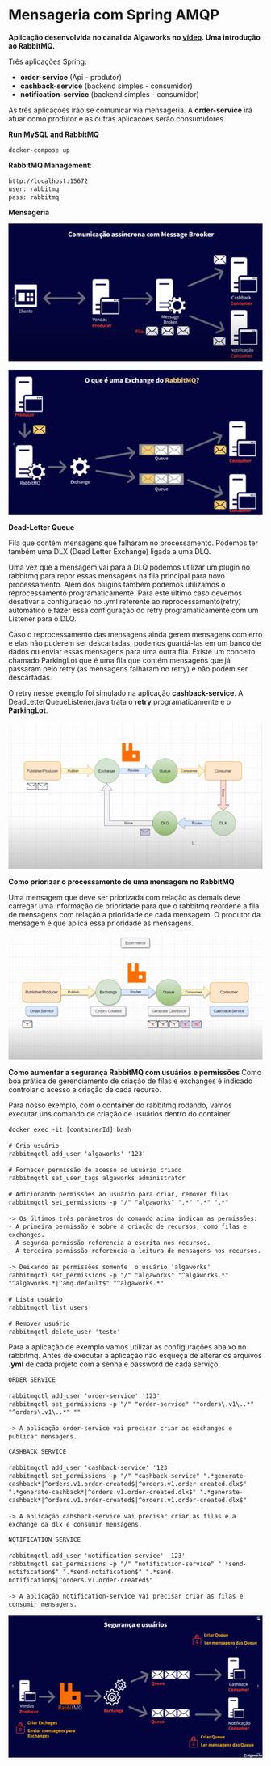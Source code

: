 # Mensageria com Spring AMQP

**Aplicação desenvolvida no canal da Algaworks no [vídeo](https://www.youtube.com/watch?v=SzcvuHjRJKE). Uma introdução ao RabbitMQ.**

Três aplicações Spring:
- **order-service** (Api - produtor)
- **cashback-service** (backend simples - consumidor)
- **notification-service** (backend simples - consumidor)

As três aplicações irão se comunicar via mensageria. A **order-service** irá atuar como produtor e as outras aplicações serão consumidores.

**Run MySQL and RabbitMQ**
```
docker-compose up
```

**RabbitMQ Management**:
```
http://localhost:15672
user: rabbitmq
pass: rabbitmq
```

**Mensageria**

![Mensageria](comunicacao.png)

![Exchange](exchange.png)

**Dead-Letter Queue**

Fila que contém mensagens que falharam no processamento. Podemos ter também uma DLX (Dead Letter Exchange) ligada a uma DLQ.

Uma vez que a mensagem vai para a DLQ podemos utilizar um plugin no rabbitmq para repor essas mensagens na fila principal para novo processamento.
Além dos plugins também podemos utilizamos o reprocessamento programaticamente. Para este último caso devemos desativar a configuração no .yml referente ao reprocessamento(retry) automático
e fazer essa configuração do retry programaticamente com um Listener para o DLQ. 

Caso o reprocessamento das mensagens ainda gerem mensagens com erro e elas não puderem ser descartadas, podemos guardá-las em um banco de dados ou enviar essas mensagens para uma outra fila. Existe um conceito chamado ParkingLot que é uma fila que contém mensagens que já passaram pelo retry (as mensagens falharam no retry)
e não podem ser descartadas.

O retry nesse exemplo foi simulado na aplicação **cashback-service**. A DeadLetterQueueListener.java trata o **retry** programaticamente e o **ParkingLot**.

![Dead-Letter Queue](dead-letter-queue.png)

**Como priorizar o processamento de uma mensagem no RabbitMQ**

Uma mensagem que deve ser priorizada com relação as demais deve carregar uma informação de prioridade para que o rabbitmq reordene a fila de mensagens com relação a prioridade de cada mensagem. O produtor da mensagem é que aplica essa prioridade as mensagens.

![Prioridade](prioridade.png)

**Como aumentar a segurança RabbitMQ com usuários e permissões**
Como boa prática de gerenciamento de criação de filas e exchanges é indicado controlar o acesso a criação de cada recurso.

Para nosso exemplo, com o container do rabbitmq rodando, vamos executar uns comando de criação de usuários dentro do container

```
docker exec -it [containerId] bash

# Cria usuário
rabbitmqctl add_user 'algaworks' '123'

# Fornecer permissão de acesso ao usuário criado
rabbitmqctl set_user_tags algaworks administrator

# Adicionando permissões ao usuário para criar, remover filas
rabbitmqctl set_permissions -p "/" "algaworks" ".*" ".*" ".*"

-> Os últimos três parâmetros do comando acima indicam as permissões: 
- A primeira permissão é sobre a criação de recursos, como filas e exchanges.
- A segunda permissão referencia a escrita nos recursos.
- A terceira permissão referencia a leitura de mensagens nos recursos.

-> Deixando as permissões somente  o usuário 'algaworks'
rabbitmqctl set_permissions -p "/" "algaworks" "^algaworks.*" "^algaworks.*|^amq.default$" "^algaworks.*" 

# Lista usuário
rabbitmqctl list_users

# Remover usuário
rabbitmqctl delete_user 'teste'

```

Para a aplicação de exemplo vamos utilizar as configurações abaixo no rabbitmq. Antes de executar a aplicação não esqueça de alterar os arquivos **.yml** de cada projeto com a senha e password de cada serviço.
```
ORDER SERVICE

rabbitmqctl add_user 'order-service' '123'
rabbitmqctl set_permissions -p "/" "order-service" "^orders\.v1\..*" "^orders\.v1\..*" ""

-> A aplicação order-service vai precisar criar as exchanges e publicar mensagens.
```
```
CASHBACK SERVICE

rabbitmqctl add_user 'cashback-service' '123'
rabbitmqctl set_permissions -p "/" "cashback-service" ".*generate-cashback*|^orders.v1.order-created$|^orders.v1.order-created.dlx$" ".*generate-cashback*|^orders.v1.order-created.dlx$" ".*generate-cashback*|^orders.v1.order-created$|^orders.v1.order-created.dlx$"

-> A aplicação cahsback-service vai precisar criar as filas e a exchange da dlx e consumir mensagens.
```
```
NOTIFICATION SERVICE

rabbitmqctl add_user 'notification-service' '123'
rabbitmqctl set_permissions -p "/" "notification-service" ".*send-notification$" ".*send-notification$" ".*send-notification$|^orders.v1.order-created$"

-> A aplicação notification-service vai precisar criar as filas e consumir mensagens.
```


![Seguranca](security.png)